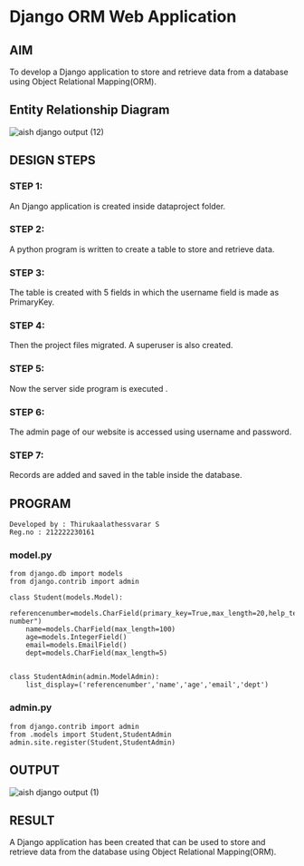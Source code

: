 # Django ORM Web Application

## AIM
To develop a Django application to store and retrieve data from a database using Object Relational Mapping(ORM).

## Entity Relationship Diagram

![aish django output (12)](https://user-images.githubusercontent.com/121166390/233250890-a89cfb37-4bcc-4773-80c9-6bedebd50a7d.jpg)

## DESIGN STEPS
### STEP 1:
An Django application is created inside dataproject folder.

### STEP 2:
A python program is written to create a table to store and retrieve data.

### STEP 3:
The table is created with 5 fields in which the username field is made as PrimaryKey.

### STEP 4:
Then the project files migrated. A superuser is also created.

### STEP 5:
Now the server side program is executed .

### STEP 6:
The admin page of our website is accessed using username and password.

### STEP 7:
Records are added and saved in the table inside the database.

## PROGRAM
```
Developed by : Thirukaalathessvarar S
Reg.no : 212222230161
```

### model.py
```
from django.db import models
from django.contrib import admin

class Student(models.Model):
    referencenumber=models.CharField(primary_key=True,max_length=20,help_text="reference number")
    name=models.CharField(max_length=100)
    age=models.IntegerField()
    email=models.EmailField()
    dept=models.CharField(max_length=5)


class StudentAdmin(admin.ModelAdmin):
    list_display=('referencenumber','name','age','email','dept')
```

### admin.py
```
from django.contrib import admin
from .models import Student,StudentAdmin
admin.site.register(Student,StudentAdmin)
```

## OUTPUT

![aish django output (1)](https://user-images.githubusercontent.com/121166390/233250196-279a602e-47e5-4dbf-9799-801052751214.jpg)


## RESULT
A Django application has been created that can be used to store and retrieve data from the database using Object Relational Mapping(ORM).
